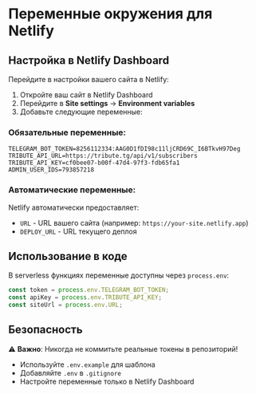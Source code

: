# Переменные окружения для Netlify

## Настройка в Netlify Dashboard

Перейдите в настройки вашего сайта в Netlify:

1. Откройте ваш сайт в Netlify Dashboard
2. Перейдите в **Site settings** → **Environment variables**
3. Добавьте следующие переменные:

### Обязательные переменные:

```
TELEGRAM_BOT_TOKEN=8256112334:AAG0D1fDI98c11ljCRD69C_I6BTkvH97Deg
TRIBUTE_API_URL=https://tribute.tg/api/v1/subscribers
TRIBUTE_API_KEY=cf0bee07-b00f-47d4-97f3-fdb65fa1
ADMIN_USER_IDS=793857218
```

### Автоматические переменные:

Netlify автоматически предоставляет:

- `URL` - URL вашего сайта (например: `https://your-site.netlify.app`)
- `DEPLOY_URL` - URL текущего деплоя

## Использование в коде

В serverless функциях переменные доступны через `process.env`:

```javascript
const token = process.env.TELEGRAM_BOT_TOKEN;
const apiKey = process.env.TRIBUTE_API_KEY;
const siteUrl = process.env.URL;
```

## Безопасность

⚠️ **Важно**: Никогда не коммитьте реальные токены в репозиторий!

- Используйте `.env.example` для шаблона
- Добавляйте `.env` в `.gitignore`
- Настройте переменные только в Netlify Dashboard
